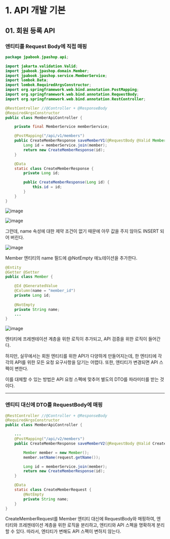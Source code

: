 # 1. API 개발 기본
## 01. 회원 등록 API
### 엔티티를 Request Body에 직접 매핑
```java
package jpabook.jpashop.api;

import jakarta.validation.Valid;
import jpabook.jpashop.domain.Member;
import jpabook.jpashop.service.MemberService;
import lombok.Data;
import lombok.RequiredArgsConstructor;
import org.springframework.web.bind.annotation.PostMapping;
import org.springframework.web.bind.annotation.RequestBody;
import org.springframework.web.bind.annotation.RestController;

@RestController //@Controller + @ResponseBody
@RequiredArgsConstructor
public class MemberApiController {

    private final MemberService memberService;

    @PostMapping("/api/v1/members")
    public CreateMemberResponse saveMemberV1(@RequestBody @Valid Member member) {
        Long id = memberService.join(member);
        return new CreateMemberResponse(id);
    }

    @Data
    static class CreateMemberResponse {
        private Long id;

        public CreateMemberResponse(Long id) {
            this.id = id;
        }
    }
}
```
![image](https://github.com/GYUNGAEEEE/inflearn-SpringBoot-JPA/assets/158580466/d7127349-0c4f-4056-89fd-01b410d7a2dd)

![image](https://github.com/GYUNGAEEEE/inflearn-SpringBoot-JPA/assets/158580466/c8e383a7-0d12-4b53-a4ae-e1b7ccd50d27)

그런데, name 속성에 대한 제약 조건이 없기 때문에 아무 값을 주지 않아도 INSERT 되어 버린다.

![image](https://github.com/GYUNGAEEEE/inflearn-SpringBoot-JPA/assets/158580466/4f0075f4-9f63-409b-8b46-748affc7bf4e)

Member 엔티티의 name 필드에 @NotEmpty 애노테이션을 추가한다.
```java
@Entity
@Getter @Setter
public class Member {

    @Id @GeneratedValue
    @Column(name = "member_id")
    private Long id;
    
    @NotEmpty
    private String name;
    ...
}
```
![image](https://github.com/GYUNGAEEEE/inflearn-SpringBoot-JPA/assets/158580466/78ecb8ce-cf00-4dbf-83f0-7a4ece27f0e7)

엔티티에 프레젠테이션 계층을 위한 로직이 추가되고, API 검증을 위한 로직이 들어간다.

하지만, 실무에서는 회원 엔티티를 위한 API가 다양하게 만들어지는데, 한 엔티티에 각각의 API를 위한 모든 요청 요구사항을 담기는 어렵다.
또한, 엔티티가 변경되면 API 스펙이 변한다.

이를 대체할 수 있는 방법은 API 요청 스펙에 맞추어 별도의 DTO를 파라미터를 받는 것이다.

***
### 엔티티 대신에 DTO를 RequestBody에 매핑
```java
@RestController //@Controller + @ResponseBody
@RequiredArgsConstructor
public class MemberApiController {

    ...
    @PostMapping("/api/v2/members")
    public CreateMemberResponse saveMemberV2(@RequestBody @Valid CreateMemberRequest request) {

        Member member = new Member();
        member.setName(request.getName());

        Long id = memberService.join(member);
        return new CreateMemberResponse(id);
    }

    @Data
    static class CreateMemberRequest {
        @NotEmpty
        private String name;
    }
}
```
CreateMemberRequest를 Member 엔티티 대신에 RequestBody와 매핑하여,
엔티티와 프레젠테이션 계층을 위한 로직을 분리하고, 엔티티와 API 스펙을 명확하게 분리할 수 있다.
따라서, 엔티티가 변해도 API 스펙이 변하지 않는다.
